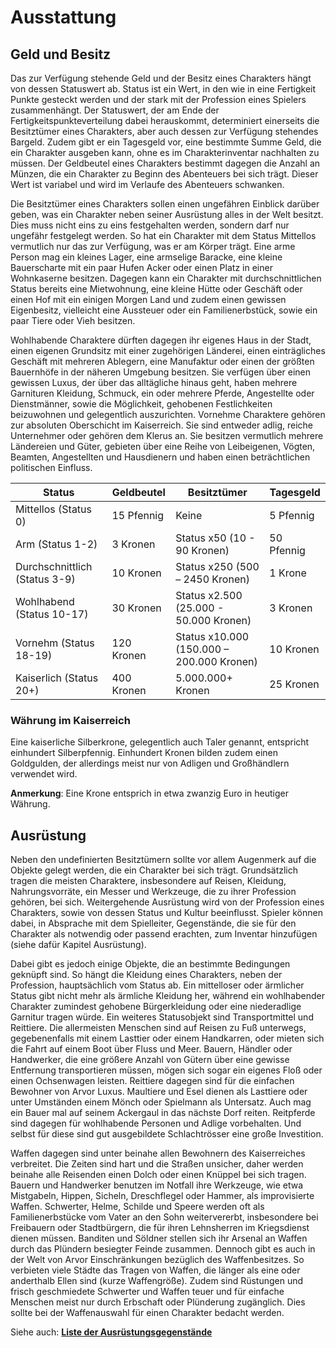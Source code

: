 # Ausstattung

## Geld und Besitz

Das zur Verfügung stehende Geld und der Besitz eines Charakters hängt von dessen Statuswert ab. Status ist ein Wert, in den wie in eine Fertigkeit Punkte gesteckt werden und der stark mit der Profession eines Spielers zusammenhängt. Der Statuswert, der am Ende der Fertigkeitspunkteverteilung dabei herauskommt, determiniert einerseits die Besitztümer eines Charakters, aber auch dessen zur Verfügung stehendes Bargeld. Zudem gibt er ein Tagesgeld vor, eine bestimmte Summe Geld, die ein Charakter ausgeben kann, ohne es im Charakterinventar nachhalten zu müssen. Der Geldbeutel eines Charakters bestimmt dagegen die Anzahl an Münzen, die ein Charakter zu Beginn des Abenteuers bei sich trägt. Dieser Wert ist variabel und wird im Verlaufe des Abenteuers schwanken.

Die Besitztümer eines Charakters sollen einen ungefähren Einblick darüber geben, was ein Charakter neben seiner Ausrüstung alles in der Welt besitzt. Dies muss nicht eins zu eins festgehalten werden, sondern darf nur ungefähr festgelegt werden. So hat ein Charakter mit dem Status Mittellos vermutlich nur das zur Verfügung, was er am Körper trägt. Eine arme Person mag ein kleines Lager, eine armselige Baracke, eine kleine Bauerscharte mit ein paar Hufen Acker oder einen Platz in einer Wohnkaserne besitzen. Dagegen kann ein Charakter mit durchschnittlichen Status bereits eine Mietwohnung, eine kleine Hütte oder Geschäft oder einen Hof mit ein einigen Morgen Land und zudem einen gewissen Eigenbesitz, vielleicht eine Aussteuer oder ein Familienerbstück, sowie ein paar Tiere oder Vieh besitzen.

Wohlhabende Charaktere dürften dagegen ihr eigenes Haus in der Stadt, einen eigenen Grundsitz mit einer zugehörigen Länderei, einen einträgliches Geschäft mit mehreren Ablegern, eine Manufaktur oder einen der größten Bauernhöfe in der näheren Umgebung besitzen. Sie verfügen über einen gewissen Luxus, der über das alltägliche hinaus geht, haben mehrere Garnituren Kleidung, Schmuck, ein oder mehrere Pferde, Angestellte oder Dienstmänner, sowie die Möglichkeit, gehobenen Festlichkeiten beizuwohnen und gelegentlich auszurichten. Vornehme Charaktere gehören zur absoluten Oberschicht im Kaiserreich. Sie sind entweder adlig, reiche Unternehmer oder gehören dem Klerus an. Sie besitzen vermutlich mehrere Ländereien und Güter, gebieten über eine Reihe von Leibeigenen, Vögten, Beamten, Angestellten und Hausdienern und haben einen beträchtlichen politischen Einfluss.

| Status | Geldbeutel | Besitztümer | Tagesgeld |
|----------|----------|----------|----------|
| Mittellos (Status 0) | 15 Pfennig | Keine |  5 Pfennig |
| Arm (Status 1-2) | 3 Kronen | Status x50 (10 - 90 Kronen) | 50 Pfennig |
| Durchschnittlich (Status 3-9) | 10 Kronen | Status x250 (500 – 2450 Kronen) | 1 Krone |
| Wohlhabend (Status 10-17) | 30 Kronen | Status x2.500 (25.000 - 50.000 Kronen) | 3 Kronen |
| Vornehm (Status 18-19) | 120 Kronen | Status x10.000 (150.000 – 200.000 Kronen) | 10 Kronen |
| Kaiserlich (Status 20+) | 400 Kronen | 5.000.000+ Kronen| 25 Kronen |
   

### Währung im Kaiserreich

Eine kaiserliche Silberkrone, gelegentlich auch Taler genannt, entspricht einhundert Silberpfennig. Einhundert Kronen bilden zudem einen Goldgulden, der allerdings meist nur von Adligen und Großhändlern verwendet wird.

**Anmerkung**: Eine Krone entsprich in etwa zwanzig Euro in heutiger Währung.

## Ausrüstung

Neben den undefinierten Besitztümern sollte vor allem Augenmerk auf die Objekte gelegt werden, die ein Charakter bei sich trägt. Grundsätzlich tragen die meisten Charaktere, insbesondere auf Reisen, Kleidung, Nahrungsvorräte, ein Messer und Werkzeuge, die zu ihrer Profession gehören, bei sich. Weitergehende Ausrüstung wird von der Profession eines Charakters, sowie von dessen Status und Kultur beeinflusst. Spieler können dabei, in Absprache mit dem Spielleiter, Gegenstände, die sie für den Charakter als notwendig oder passend erachten, zum Inventar hinzufügen (siehe dafür Kapitel Ausrüstung).

Dabei gibt es jedoch einige Objekte, die an bestimmte Bedingungen geknüpft sind. So hängt die Kleidung eines Charakters, neben der Profession, hauptsächlich vom Status ab. Ein mittelloser oder ärmlicher Status gibt nicht mehr als ärmliche Kleidung her, während ein wohlhabender Charakter zumindest gehobene Bürgerkleidung oder eine niederadlige Garnitur tragen würde. Ein weiteres Statusobjekt sind Transportmittel und Reittiere. Die allermeisten Menschen sind auf Reisen zu Fuß unterwegs, gegebenenfalls mit einem Lasttier oder einem Handkarren, oder mieten sich die Fahrt auf einem Boot über Fluss und Meer. Bauern, Händler oder Handwerker, die eine größere Anzahl von Gütern über eine gewisse Entfernung transportieren müssen, mögen sich sogar ein eigenes Floß oder einen Ochsenwagen leisten. Reittiere dagegen sind für die einfachen Bewohner von Arvor Luxus. Maultiere und Esel dienen als Lasttiere oder unter Umständen einem Mönch oder Spielmann als Untersatz. Auch mag ein Bauer mal auf seinem Ackergaul in das nächste Dorf reiten. Reitpferde sind dagegen für wohlhabende Personen und Adlige vorbehalten. Und selbst für diese sind gut ausgebildete Schlachtrösser eine große Investition.

Waffen dagegen sind unter beinahe allen Bewohnern des Kaiserreiches verbreitet. Die Zeiten sind hart und die Straßen unsicher, daher werden beinahe alle Reisenden einen Dolch oder einen Knüppel bei sich tragen. Bauern und Handwerker benutzen im Notfall ihre Werkzeuge, wie etwa Mistgabeln, Hippen, Sicheln, Dreschflegel oder Hammer, als improvisierte Waffen. Schwerter, Helme, Schilde und Speere werden oft als Familienerbstücke vom Vater an den Sohn weitervererbt, insbesondere bei Freibauern oder Stadtbürgern, die für ihren Lehnsherren im Kriegsdienst dienen müssen. Banditen und Söldner stellen sich ihr Arsenal an Waffen durch das Plündern besiegter Feinde zusammen. Dennoch gibt es auch in der Welt von Arvor Einschränkungen bezüglich des Waffenbesitzes. So verbieten viele Städte das Tragen von Waffen, die länger als eine oder anderthalb Ellen sind (kurze Waffengröße). Zudem sind Rüstungen und frisch geschmiedete Schwerter und Waffen teuer und für einfache Menschen meist nur durch Erbschaft oder Plünderung zugänglich. Dies sollte bei der Waffenauswahl für einen Charakter bedacht werden.

Siehe auch: **[Liste der Ausrüstungsgegenstände](../Ausrüstung/Ausrüstung.md)**
